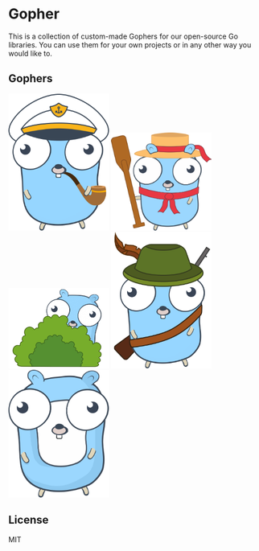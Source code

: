 # Gopher

This is a collection of custom-made Gophers for our open-source Go libraries. You can use them for your own projects or in any other way you would like to.

## Gophers

<img src="gophers/captain.svg" width="200px" />
<img src="gophers/gondolier.svg" width="200px" />
<img src="gophers/hide.png" width="200px" />
<img src="gophers/hunter.svg" width="200px" />
<img src="gophers/null.svg" width="200px" />

## License

MIT
